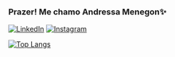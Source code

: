 ### Prazer! Me chamo Andressa Menegon✨

[![LinkedIn](https://img.shields.io/badge/LinkedIn-0077B5?style=for-the-badge&logo=linkedin&logoColor=white)](https//www.linkedin.com/in/andressa-menegon-06648b257)
[![Instagram](https://img.shields.io/badge/Instagram-E4405F?style=for-the-badge&logo=instagram&logoColor=white)](https//www.instagram.com/_sm_andressa)

[![Top Langs](https://github-readme-stats.vercel.app/api/top-langs/?username=Andressamn&layout=donut-vertical)](https://github.com/Andressamn/github-readme-stats)

